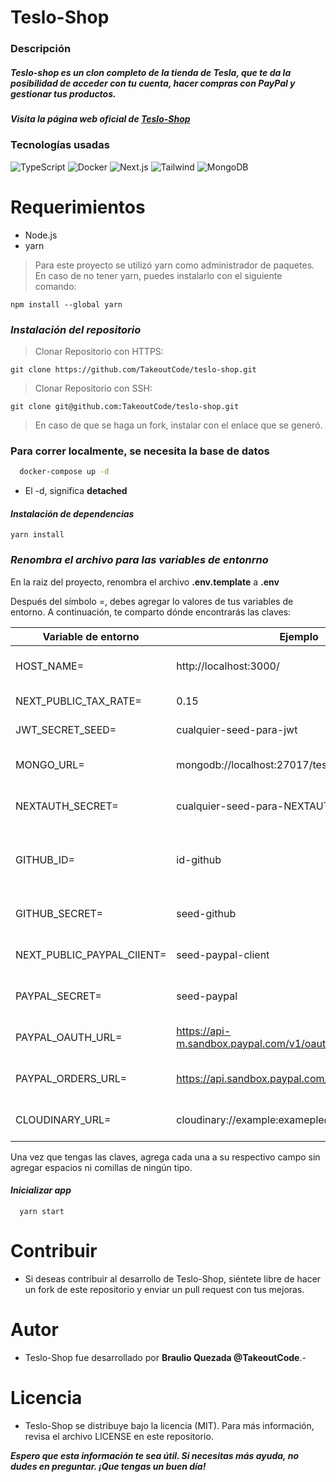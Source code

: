 # Teslo-Shop
### Descripción
##### _Teslo-shop es un clon completo de la tienda de Tesla, que te da la posibilidad de acceder con tu cuenta, hacer compras con PayPal y gestionar tus productos._

##### Visita la página web oficial de [Teslo-Shop](https://tesloshop.takeoutcode.com/)

### Tecnologías usadas
![TypeScript](https://img.shields.io/badge/TypeScript-007ACC?style=for-the-badge&logo=typescript&logoColor=white)
![Docker](https://img.shields.io/badge/Docker-2CA5E0?style=for-the-badge&logo=docker&logoColor=white)
![Next.js](https://img.shields.io/badge/next.js-000000?style=for-the-badge&logo=nextdotjs&logoColor=white)
![Tailwind](https://img.shields.io/badge/Tailwind_CSS-38B2AC?style=for-the-badge&logo=tailwind-css&logoColor=white)
![MongoDB](https://img.shields.io/badge/MongoDB-4EA94B?style=for-the-badge&logo=mongodb&logoColor=white)

# Requerimientos
- Node.js
- yarn
> Para este proyecto se utilizó yarn como administrador de paquetes.
> En caso de no tener yarn, puedes instalarlo con el siguiente comando:

```
npm install --global yarn
```

### _Instalación del repositorio_
> Clonar Repositorio con HTTPS:
```
git clone https://github.com/TakeoutCode/teslo-shop.git
```

> Clonar Repositorio con SSH:
```
git clone git@github.com:TakeoutCode/teslo-shop.git
```
> En caso de que se haga un fork, instalar con el enlace que se generó.

### Para correr localmente, se necesita la base de datos

```bash
  docker-compose up -d
```

- El -d, significa **detached**

#### _Instalación de dependencias_

```
yarn install
```
### _Renombra el archivo para las variables de entonrno_
En la raiz del proyecto, renombra el archivo **.env.template** a **.env**

Después del símbolo =, debes agregar lo valores de tus variables de entorno. A continuación, te comparto dónde encontrarás las claves:

| Variable de entorno | Ejemplo | Descripcion |
| --- | --- | ---|
HOST_NAME= | http://localhost:3000/ | Phat donde se encuentra tu aplicacion
NEXT_PUBLIC_TAX_RATE= | 0.15 | Porcentaje de impuetos
JWT_SECRET_SEED= | cualquier-seed-para-jwt | Secret de nuestros JWT
MONGO_URL= | mongodb://localhost:27017/teslodb | Password de la base de datos de Mongo
NEXTAUTH_SECRET= | cualquier-seed-para-NEXTAUTH | Secret de nuestra authentication
GITHUB_ID= | id-github | ID de nuestro proyecto que nos proporciona [Github](https://github.com/settings/apps)
GITHUB_SECRET= | seed-github | Secret que nos proporciona [GitHub](https://github.com/settings/apps)
NEXT_PUBLIC_PAYPAL_ClIENT= | seed-paypal-client | key que nos proporciona [PayPal](https://developer.paypal.com/home)
PAYPAL_SECRET= | seed-paypal | Secret que nos proporciona [PayPal](https://developer.paypal.com/home)
PAYPAL_OAUTH_URL= | https://api-m.sandbox.paypal.com/v1/oauth2/token | Url para hacer autenticaciones de prueba
PAYPAL_ORDERS_URL= | https://api.sandbox.paypal.com/v2/checkout/orders | Url de para hacer ordenes de prueba
CLOUDINARY_URL= | cloudinary://example:exameple@example-app | URL que nos proporciona [Cloudinary](https://cloudinary.com/)

Una vez que tengas las claves, agrega cada una a su respectivo campo sin agregar espacios ni comillas de ningún tipo.

#### _Inicializar app_
```
  yarn start
```
# Contribuir
- Si deseas contribuir al desarrollo de Teslo-Shop, siéntete libre de hacer un fork de este repositorio y enviar un pull request con tus mejoras.

# Autor
- Teslo-Shop fue desarrollado por **Braulio Quezada @TakeoutCode**.- 

# Licencia
- Teslo-Shop se distribuye bajo la licencia (MIT). Para más información, revisa el archivo LICENSE en este repositorio.

**_Espero que esta información te sea útil. Si necesitas más ayuda, no dudes en preguntar. ¡Que tengas un buen día!_**
